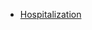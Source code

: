 - [Hospitalization](https://livejohnshopkins.sharepoint.com/sites/WHOLE/Shared%20Documents/Forms/AllItems.aspx?csf=1&web=1&e=7b706k&CID=08636075%2D5158%2D40c2%2D9b83%2D1b78d25082c3&FolderCTID=0x0120000CD6A4F540B9FC419D4F3C22578C40E3&id=%2Fsites%2FWHOLE%2FShared%20Documents%2FGeneral%2F%5FPapers%20in%20Progress%2FHospitalization)
